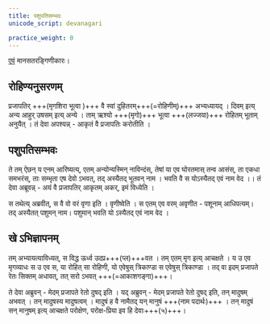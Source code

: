 ```yaml
---
title: पशुपतिसम्भवः
unicode_script: devanagari

practice_weight: 0
---
```


[एवं](https://manasataramgini.wordpress.com/2017/07/01/a-note-on-the-asterisms-forming-the-nak%E1%B9%A3atra-s/) मानसतरङ्गिणीकारः। 

## रोहिण्यनुसरणम्
प्रजापतिर् +++(मृगशिरा भूत्वा )+++ वै स्वां दुहितरम्+++(=रोहिणीम्)+++ अभ्यध्यायद् । दिवम् इत्य् अन्य आहुर् उषसम् इत्य् अन्ये । ताम् ऋश्यो +++(मृगो)+++ भूत्वा +++(लज्जया)+++ रोहितम् भूताम् अनुयैत् । तं देवा अपश्यन्न् - आकृतं वै प्रजापतिः करोतीति । 

## पशुपतिसम्भवः
ते तम् ऐछन् य एनम् आरिष्यत्य्, एतम् अन्योन्यस्मिन् नाविन्दंस्, तेषां या एव घोरतमास् तन्व आसंस्, ता एकधा समभरंस्, ताः सम्भृता एष देवो ऽभवत्, तद् अस्यैतद् भूतवन् नाम । भवति वै स योऽस्यैतद् एवं नाम वेद ।। तं देवा अब्रूवन्न् - अयं वै प्रजापतिर् आकृतम् अकर्, इमं विध्येति । 

स तथेत्य् अब्रवीत्, स वै वो वरं वृणा इति । वृणीष्वेति । स एतम् एव वरम् अवृणीत - पशूनाम् आधिपत्यम्। तद् अस्यैतत् पशुमन् नाम। पशुमान् भवति यो ऽस्यैतद् एवं नाम वेद ।

## खे ऽभिज्ञापनम्
तम् अभ्यायत्याविध्यत्, स विद्ध ऊर्ध्व उदप्र+++(प्ल)+++वत । तम् एतम् मृग इत्य् आचक्षते । य उ एव मृगव्याधः स उ एव स, या रोहित् सा रोहिणी, यो एवेषुस् त्रिकाण्डा स एवेषुस् त्रिकाण्डा । तद् वा इदम् प्रजापते रेतः सिक्तम् अधावत्, तत् सरो ऽभवत् +++(=आकाशगङ्गा)+++। 

ते देवा अब्रुवन् - मेदम् प्रजापते रेतो दुषद् इति । यद् अब्रुवन् - मेदम् प्रजापते रेतो दुषद् इति, तन् मादुषम् अभवत् । तन् मादुषस्य मादुषत्वम् । मादुषं ह वै नामैतद् यन् मानुषं +++(नाम पदार्थः)+++ । तन् मादुषं सन् मानुषम् इत्य् आचक्षते परोक्षेण, परोक्ष-प्रिया इव हि देवाः+++(५)+++।